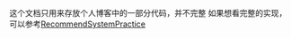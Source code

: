 这个文档只用来存放个人博客中的一部分代码，并不完整
如果想看完整的实现，可以参考[RecommendSystemPractice](https://github.com/Magic-Bubble/RecommendSystemPractice)
